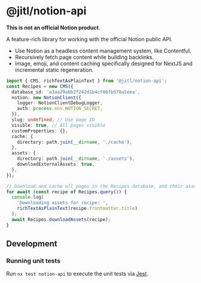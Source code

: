 # @jitl/notion-api

**This is not an official Notion product**.

A feature-rich library for working with the official Notion public API.

- Use Notion as a headless content management system, like Contentful.
- Recursively fetch page content while building backlinks.
- Image, emoji, and content caching specifically designed for NextJS and
  incremental static regeneration.

```typescript
import { CMS, richTextAsPlainText } from '@jitl/notion-api';
const Recipes = new CMS({
  database_id: 'a3aa29a6b2f242d1b4cf86fb578a5eea',
  notion: new NotionClient({
    logger: NotionClientDebugLogger,
    auth: process.env.NOTION_SECRET,
  }),
  slug: undefined, // Use page ID
  visible: true, // All pages visible
  customProperties: {},
  cache: {
    directory: path.join(__dirname, './cache'),
  },
  assets: {
    directory: path.join(__dirname, './assets'),
    downloadExternalAssets: true,
  },
});

// Download and cache all pages in the Recipes database, and their assets.
for await (const recipe of Recipes.query()) {
  console.log(
    'Downloading assets for recipe: ',
    richTextAsPlainText(recipe.frontmatter.title)
  );
  await Recipes.downloadAssets(recipe);
}
```

## Development

### Running unit tests

Run `nx test notion-api` to execute the unit tests via [Jest](https://jestjs.io).
